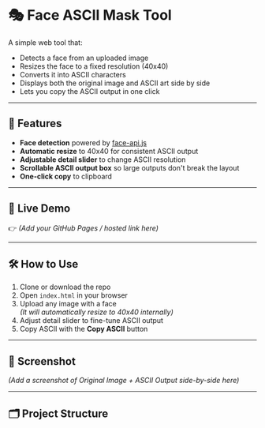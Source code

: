 # 🎭 Face ASCII Mask Tool

A simple web tool that:
- Detects a face from an uploaded image
- Resizes the face to a fixed resolution (40x40)
- Converts it into ASCII characters
- Displays both the original image and ASCII art side by side
- Lets you copy the ASCII output in one click

---

## 🚀 Features
- **Face detection** powered by [face-api.js](https://github.com/justadudewhohacks/face-api.js)
- **Automatic resize** to 40x40 for consistent ASCII output
- **Adjustable detail slider** to change ASCII resolution
- **Scrollable ASCII output box** so large outputs don't break the layout
- **One-click copy** to clipboard

---

## 📂 Live Demo
👉 *(Add your GitHub Pages / hosted link here)*

---

## 🛠️ How to Use
1. Clone or download the repo
2. Open `index.html` in your browser
3. Upload any image with a face  
   *(It will automatically resize to 40x40 internally)*
4. Adjust detail slider to fine-tune ASCII output
5. Copy ASCII with the **Copy ASCII** button

---

## 📸 Screenshot
*(Add a screenshot of Original Image + ASCII Output side-by-side here)*

---

## 🗂️ Project Structure
